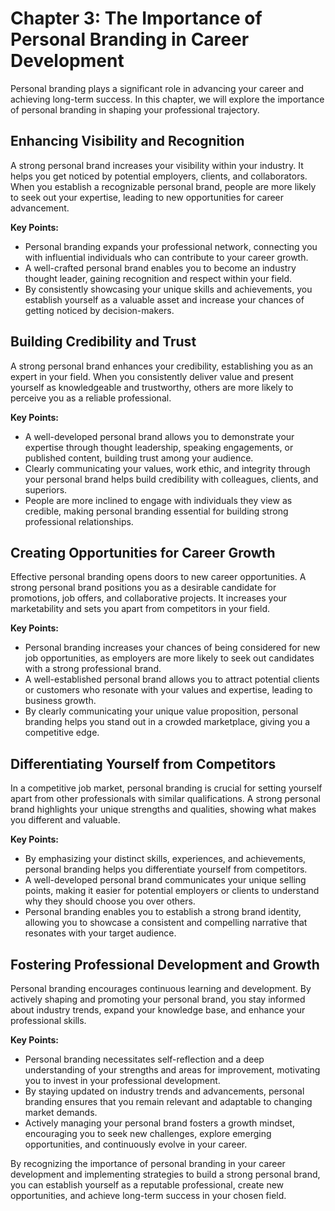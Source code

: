 Chapter 3: The Importance of Personal Branding in Career Development
====================================================================

Personal branding plays a significant role in advancing your career and achieving long-term success. In this chapter, we will explore the importance of personal branding in shaping your professional trajectory.

**Enhancing Visibility and Recognition**
----------------------------------------

A strong personal brand increases your visibility within your industry. It helps you get noticed by potential employers, clients, and collaborators. When you establish a recognizable personal brand, people are more likely to seek out your expertise, leading to new opportunities for career advancement.

**Key Points:**

* Personal branding expands your professional network, connecting you with influential individuals who can contribute to your career growth.
* A well-crafted personal brand enables you to become an industry thought leader, gaining recognition and respect within your field.
* By consistently showcasing your unique skills and achievements, you establish yourself as a valuable asset and increase your chances of getting noticed by decision-makers.

**Building Credibility and Trust**
----------------------------------

A strong personal brand enhances your credibility, establishing you as an expert in your field. When you consistently deliver value and present yourself as knowledgeable and trustworthy, others are more likely to perceive you as a reliable professional.

**Key Points:**

* A well-developed personal brand allows you to demonstrate your expertise through thought leadership, speaking engagements, or published content, building trust among your audience.
* Clearly communicating your values, work ethic, and integrity through your personal brand helps build credibility with colleagues, clients, and superiors.
* People are more inclined to engage with individuals they view as credible, making personal branding essential for building strong professional relationships.

**Creating Opportunities for Career Growth**
--------------------------------------------

Effective personal branding opens doors to new career opportunities. A strong personal brand positions you as a desirable candidate for promotions, job offers, and collaborative projects. It increases your marketability and sets you apart from competitors in your field.

**Key Points:**

* Personal branding increases your chances of being considered for new job opportunities, as employers are more likely to seek out candidates with a strong professional brand.
* A well-established personal brand allows you to attract potential clients or customers who resonate with your values and expertise, leading to business growth.
* By clearly communicating your unique value proposition, personal branding helps you stand out in a crowded marketplace, giving you a competitive edge.

**Differentiating Yourself from Competitors**
---------------------------------------------

In a competitive job market, personal branding is crucial for setting yourself apart from other professionals with similar qualifications. A strong personal brand highlights your unique strengths and qualities, showing what makes you different and valuable.

**Key Points:**

* By emphasizing your distinct skills, experiences, and achievements, personal branding helps you differentiate yourself from competitors.
* A well-developed personal brand communicates your unique selling points, making it easier for potential employers or clients to understand why they should choose you over others.
* Personal branding enables you to establish a strong brand identity, allowing you to showcase a consistent and compelling narrative that resonates with your target audience.

**Fostering Professional Development and Growth**
-------------------------------------------------

Personal branding encourages continuous learning and development. By actively shaping and promoting your personal brand, you stay informed about industry trends, expand your knowledge base, and enhance your professional skills.

**Key Points:**

* Personal branding necessitates self-reflection and a deep understanding of your strengths and areas for improvement, motivating you to invest in your professional development.
* By staying updated on industry trends and advancements, personal branding ensures that you remain relevant and adaptable to changing market demands.
* Actively managing your personal brand fosters a growth mindset, encouraging you to seek new challenges, explore emerging opportunities, and continuously evolve in your career.

By recognizing the importance of personal branding in your career development and implementing strategies to build a strong personal brand, you can establish yourself as a reputable professional, create new opportunities, and achieve long-term success in your chosen field.
